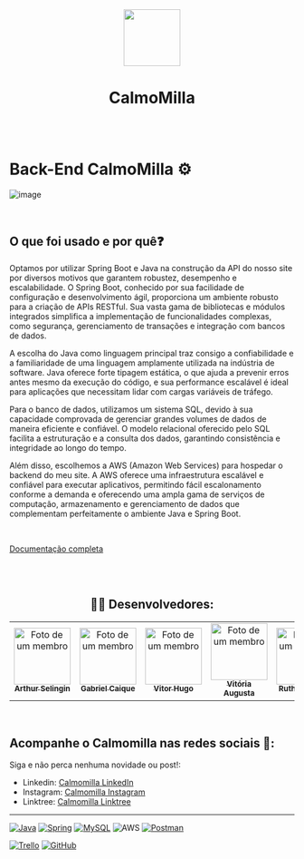 <div align="center">
<img src="https://uploaddeimagens.com.br/images/004/806/043/thumb/CalmoMilla.png?1719604486" width="100px"  height="100px" > 
 <h1>CalmoMilla</h1>
 </div>

 <br/>
<br/>

# Back-End CalmoMilla ⚙️

![image](https://github.com/selingindev/readBack/assets/88356338/39b33a1c-6d88-42b9-830f-58f4e7a75d5e)

<br/>

<h2>O que foi usado e por quê❓ </h2>
   <p>
 Optamos por utilizar Spring Boot e Java na construção da API do nosso site por diversos motivos que garantem robustez, desempenho e escalabilidade. O Spring Boot, conhecido por sua facilidade de configuração e desenvolvimento ágil, proporciona um ambiente robusto para a criação de APIs RESTful. Sua vasta gama de bibliotecas e módulos integrados simplifica a implementação de funcionalidades complexas, como segurança, gerenciamento de transações e integração com bancos de dados.

A escolha do Java como linguagem principal traz consigo a confiabilidade e a familiaridade de uma linguagem amplamente utilizada na indústria de software. Java oferece forte tipagem estática, o que ajuda a prevenir erros antes mesmo da execução do código, e sua performance escalável é ideal para aplicações que necessitam lidar com cargas variáveis de tráfego.

Para o banco de dados, utilizamos um sistema SQL, devido à sua capacidade comprovada de gerenciar grandes volumes de dados de maneira eficiente e confiável. O modelo relacional oferecido pelo SQL facilita a estruturação e a consulta dos dados, garantindo consistência e integridade ao longo do tempo.

Além disso, escolhemos a AWS (Amazon Web Services) para hospedar o backend do meu site. A AWS oferece uma infraestrutura escalável e confiável para executar aplicativos, permitindo fácil escalonamento conforme a demanda e oferecendo uma ampla gama de serviços de computação, armazenamento e gerenciamento de dados que complementam perfeitamente o ambiente Java e Spring Boot.

<br/>

<a href="http://ec2-18-230-88-220.sa-east-1.compute.amazonaws.com:8080/swagger-ui/index.html" title="Documentação completa">

Documentação completa 

</a>

   </p>
<br/>
<br/>

<h2 align="center">👨‍💻 Desenvolvedores:</h2>

<table align="center" >
  <tr>
    <td align="center">
      <a href="https://github.com/selingindev" title="Github Arthur">
        <img src="https://uploaddeimagens.com.br/images/004/806/087/thumb/ed7cc6ae-6134-420f-8a4e-8f4b685810fb_0x13_1421x1591_%281%29.png?1719608602" width="100px;"  height="100px" alt="Foto de um membro" /><br>
        <sub>
          <b>Arthur Selingin</b>
        </sub>
      </a>
    </td>
    <td align="center">
      <a href="https://github.com/APBielzinx" title="Github Gabriel">
        <img src="https://uploaddeimagens.com.br/images/004/806/112/full/image_1000071883_0x0_1517x2275.png?1719612836" width="100px;" height="100px" alt="Foto de um membro"/><br>
        <sub>
          <b>Gabriel Caique</b>
        </sub>
      </a>
    </td>
     <td align="center">
      <a href="https://github.com/vitorvhsilva" title="Github Vitor">
        <img src="https://uploaddeimagens.com.br/images/004/806/182/thumb/Pitch_CalmoMilla.png?1719619231" width="100px;" height="100px" alt="Foto de um membro"/><br>
        <sub>
          <b>Vitor Hugo</b>
        </sub>
      </a>
    </td>
     <td align="center">
      <a href="https://github.com/AvgvstaDev" title="Github Augusta">
        <img src="https://uploaddeimagens.com.br/images/004/806/092/thumb/Vit%C3%B3ria_Augusta_Barreto_Coelho.jpg?1719608812" width="100px; " height="100px" alt="Foto de um membro"/><br>
        <sub>
          <b>Vitória Augusta</b>
        </sub>
      </a>
    </td>
   <td align="center">
      <a href="https://github.com/Ruuhbcs" title="Github Ruth">
        <img src="https://uploaddeimagens.com.br/images/004/806/111/thumb/Ruth_Claudino_da_Silva.jpg?1719612601" width="100px; " height="100px" alt="Foto de um membro"/><br>
        <sub>
          <b>Ruth Claudino</b>
        </sub>
      </a>
    </td>
  </tr>
</table>
<br/>

## Acompanhe o Calmomilla nas redes sociais 📱:

Siga e não perca nenhuma novidade ou post!:

- Linkedin: [Calmomilla LinkedIn](https://www.linkedin.com/company/calmomilla)
- Instagram: [Calmomilla Instagram](https://www.instagram.com/calmomilla_oficial/)
- Linktree: [Calmomilla Linktree](https://linktr.ee/calmomilla)



<hr>

<div>
  
[![Java](https://img.shields.io/badge/java-%23ED8B00.svg?style=for-the-badge&logo=openjdk&logoColor=white)]()
[![Spring](https://img.shields.io/badge/spring-%236DB33F.svg?style=for-the-badge&logo=spring&logoColor=white)]()
[![MySQL](https://img.shields.io/badge/mysql-%23000.svg?style=for-the-badge&logo=mysql&logoColor=white)]()
![AWS](https://img.shields.io/badge/AWS-%23FF9900.svg?style=for-the-badge&logo=amazon-aws&logoColor=white)
[![Postman](https://img.shields.io/badge/Postman-FF6C37?style=for-the-badge&logo=postman&logoColor=white)]()
  
[![Trello](https://img.shields.io/badge/Trello-%23026AA7.svg?style=for-the-badge&logo=Trello&logoColor=white)]()
[![GitHub](https://img.shields.io/badge/github-%23121011.svg?style=for-the-badge&logo=github&logoColor=white)]()

</div>
